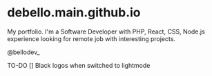 # debello.main.github.io

My portfolio. I'm a Software Developer with PHP, React, CSS, Node.js experience looking for remote job with interesting projects.

@bellodev_

TO-DO
[] Black logos when switched to lightmode
